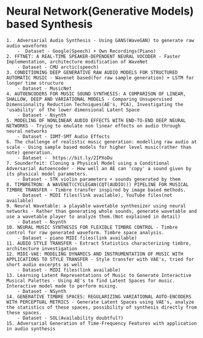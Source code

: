 # Neural Network(Generative Models) based Synthesis

	1.  Adversarial Audio Synthesis - Using GANS(WaveGAN) to generate raw audio waveforms  
		-  Dataset - Google(Speech) + Own Recordings(Piano)
	2. FFTNET: A REAL-TIME SPEAKER-DEPENDENT NEURAL VOCODER - Faster Implementation, architecture modification of WaveNet
		- Dataset - CMU arctic(speech)
	3. CONDITIONING DEEP GENERATIVE RAW AUDIO MODELS FOR STRUCTURED AUTOMATIC MUSIC - Wavenet based(for raw sample generation) + LSTM for longer time structure
		- Dataset - MusicNet
	4. AUTOENCODERS FOR MUSIC SOUND SYNTHESIS: A COMPARISON OF LINEAR, SHALLOW, DEEP AND VARIATIONAL MODELS - Comparing Unsupervised Dimensionality Reduction Techniques(AE's, PCA), Investigating the 'usability' of the lower dimensional Latent Space
		- Dataset - Nsynth
	5. MODELING OF NONLINEAR AUDIO EFFECTS WITH END-TO-END DEEP NEURAL NETWORKS - Trying to emulate non linear effects on audio through neural networks
		- Dataset - IDMT-SMT Audio Effects
	6. The challenge of realistic music generation: modelling raw audio at scale - Using sample based models for higher level music(rather than note) generation.
		- Dataset -  https://bit.ly/2IPXoDu
	7. Sounderfeit: Cloning a Physical Model using a Conditional Adversarial Autoencoder - How well an AE can 'copy' a sound given by its physical model parameters.
		- Dataset - STK violin parameters + sounds generated by them
	8. TIMBRETRON: A WAVENET(CYCLEGAN(CQT(AUDIO))) PIPELINE FOR MUSICAL TIMBRE TRANSFER - Timbre transfer inspired by image based methods.
		- Dataset - MIDI files(link available), YouTube files(not available)
	9. Neural Wavetable: a playable wavetable synthesizer using neural networks - Rather than generating whole sounds, generate wavetable and use a wavetable player to analyze them.(Not explained in detail)
		- Dataset - Nsynth
	10. NEURAL MUSIC SYNTHESIS FOR FLEXIBLE TIMBRE CONTROL - Timbre control for raw generated waveform. Timbre space analysis.
		- Dataset - piano MIDI files(link available)
	11. AUDIO STYLE TRANSFER - Extract Statistics characterizing timbre, architecture investigation
	12. MIDI-VAE: MODELING DYNAMICS AND INSTRUMENTATION OF MUSIC WITH APPLICATIONS TO STYLE TRANSFER - Style transfer with VAE's, tried for short audio excerpts as well
		- Dataset - MIDI files(link available)
	13. Learning Latent Representations of Music to Generate Interactive Musical Palettes - Using AE's to find Latent Spaces for music. Interactive model made to perform mixing.
		- Dataset - NSynth
	14. GENERATIVE TIMBRE SPACES: REGULARIZING VARIATIONAL AUTO-ENCODERS WITH PERCEPTUAL METRICS - Generate Latent Spaces using VAE's, analyze the statistics of these spaces, possibility of synthesis directly from these spaces.
		- Dataset - SOL(Availability doubtful?)
	15. Adversarial Generation of Time-Frequency Features with application in audio synthesis
